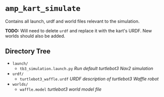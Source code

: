 # `amp_kart_simulate`

Contains all launch, urdf and world files relevant to the simulation.

**TODO:** Will need to delete `urdf` and replace it with the kart's URDF. New
worlds should also be added.

## Directory Tree

<!-- directory-tree-check-start -->

- `launch/`
  - `tb3_simulation.launch.py` _Run default turtlebot3 Nav2 simulation_
- `urdf/`
  - `turtlebot3_waffle.urdf` _URDF description of turtlebot3 Waffle robot_
- `worlds/`
  - `waffle.model` _turtlebot3 world model file_

<!-- directory-tree-check-end -->
